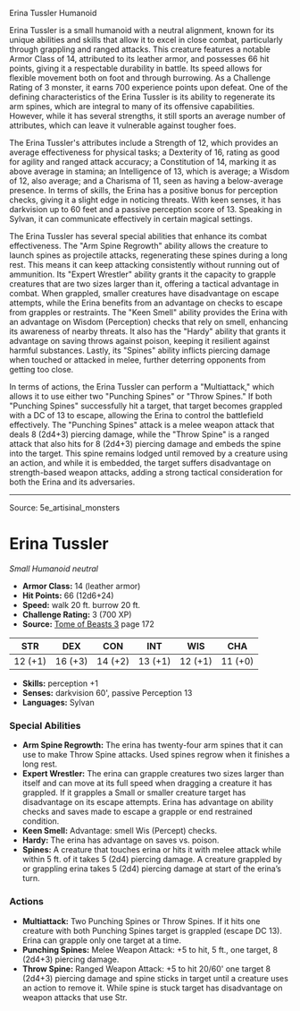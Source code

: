 <MonsterName/>Erina Tussler</MonsterName>
<CreatureType/>Humanoid</CreatureType>

<summary>Erina Tussler is a small humanoid with a neutral alignment, known for its unique abilities and skills that allow it to excel in close combat, particularly through grappling and ranged attacks. This creature features a notable Armor Class of 14, attributed to its leather armor, and possesses 66 hit points, giving it a respectable durability in battle. Its speed allows for flexible movement both on foot and through burrowing. As a Challenge Rating of 3 monster, it earns 700 experience points upon defeat. One of the defining characteristics of the Erina Tussler is its ability to regenerate its arm spines, which are integral to many of its offensive capabilities. However, while it has several strengths, it still sports an average number of attributes, which can leave it vulnerable against tougher foes.</summary>

<detail>

The Erina Tussler's attributes include a Strength of 12, which provides an average effectiveness for physical tasks; a Dexterity of 16, rating as good for agility and ranged attack accuracy; a Constitution of 14, marking it as above average in stamina; an Intelligence of 13, which is average; a Wisdom of 12, also average; and a Charisma of 11, seen as having a below-average presence. In terms of skills, the Erina has a positive bonus for perception checks, giving it a slight edge in noticing threats. With keen senses, it has darkvision up to 60 feet and a passive perception score of 13. Speaking in Sylvan, it can communicate effectively in certain magical settings.

The Erina Tussler has several special abilities that enhance its combat effectiveness. The "Arm Spine Regrowth" ability allows the creature to launch spines as projectile attacks, regenerating these spines during a long rest. This means it can keep attacking consistently without running out of ammunition. Its "Expert Wrestler" ability grants it the capacity to grapple creatures that are two sizes larger than it, offering a tactical advantage in combat. When grappled, smaller creatures have disadvantage on escape attempts, while the Erina benefits from an advantage on checks to escape from grapples or restraints. The "Keen Smell" ability provides the Erina with an advantage on Wisdom (Perception) checks that rely on smell, enhancing its awareness of nearby threats. It also has the "Hardy" ability that grants it advantage on saving throws against poison, keeping it resilient against harmful substances. Lastly, its "Spines" ability inflicts piercing damage when touched or attacked in melee, further deterring opponents from getting too close.

In terms of actions, the Erina Tussler can perform a "Multiattack," which allows it to use either two "Punching Spines" or "Throw Spines." If both "Punching Spines" successfully hit a target, that target becomes grappled with a DC of 13 to escape, allowing the Erina to control the battlefield effectively. The "Punching Spines" attack is a melee weapon attack that deals 8 (2d4+3) piercing damage, while the "Throw Spine" is a ranged attack that also hits for 8 (2d4+3) piercing damage and embeds the spine into the target. This spine remains lodged until removed by a creature using an action, and while it is embedded, the target suffers disadvantage on strength-based weapon attacks, adding a strong tactical consideration for both the Erina and its adversaries.</detail>



---

Source: 5e_artisinal_monsters

# Erina Tussler

*Small* *Humanoid* *neutral*

- **Armor Class:** 14 (leather armor)
- **Hit Points:** 66 (12d6+24)
- **Speed:** walk 20 ft. burrow 20 ft.
- **Challenge Rating:** 3 (700 XP)
- **Source:** [Tome of Beasts 3](https://koboldpress.com/kpstore/product/tome-of-beasts-3-for-5th-edition/) page 172

| STR | DEX | CON | INT | WIS | CHA |
| --- | --- | --- | --- | --- | --- |
| 12 (+1) | 16 (+3) | 14 (+2) | 13 (+1) | 12 (+1) | 11 (+0) |

- **Skills:** perception +1
- **Senses:** darkvision 60', passive Perception 13
- **Languages:** Sylvan

### Special Abilities

- **Arm Spine Regrowth:** The erina has twenty-four arm spines that it can use to make Throw Spine attacks. Used spines regrow when it finishes a long rest. 
- **Expert Wrestler:** The erina can grapple creatures two sizes larger than itself and can move at its full speed when dragging a creature it has grappled. If it grapples a Small or smaller creature target has disadvantage on its escape attempts. Erina has advantage on ability checks and saves made to escape a grapple or end restrained condition.
- **Keen Smell:** Advantage: smell Wis (Percept) checks.
- **Hardy:** The erina has advantage on saves vs. poison.
- **Spines:** A creature that touches erina or hits it with melee attack while within 5 ft. of it takes 5 (2d4) piercing damage. A creature grappled by or grappling erina takes 5 (2d4) piercing damage at start of the erina’s turn.

### Actions

- **Multiattack:** Two Punching Spines or Throw Spines. If it hits one creature with both Punching Spines target is grappled (escape DC 13). Erina can grapple only one target at a time.
- **Punching Spines:** Melee Weapon Attack: +5 to hit, 5 ft., one target, 8 (2d4+3) piercing damage.
- **Throw Spine:** Ranged Weapon Attack: +5 to hit 20/60' one target 8 (2d4+3) piercing damage and spine sticks in target until a creature uses an action to remove it. While spine is stuck target has disadvantage on weapon attacks that use Str.




